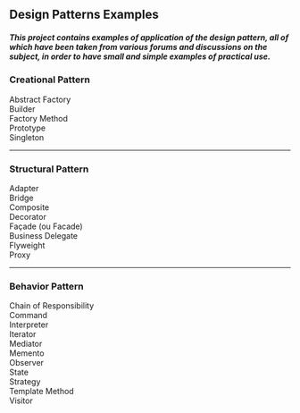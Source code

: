 <h2>Design Patterns Examples</h2>
<h5>
This project contains examples of application of the design pattern, all of which have been taken from various forums and discussions on the subject, in order to have small and simple examples of practical use.
<h5>

<h3><b>Creational Pattern</b></h3>
Abstract Factory<br>
Builder<br>
Factory Method<br>
Prototype<br>
Singleton<br>

<hr>
<h3><b>Structural Pattern</b></h3>
Adapter<br>
Bridge<br>
Composite<br>
Decorator<br>
Façade (ou Facade)<br>
Business Delegate<br>
Flyweight<br>
Proxy<br>

<hr>
<h3><b>Behavior Pattern</b></h3>
Chain of Responsibility<br>
Command<br>
Interpreter<br>
Iterator<br>
Mediator<br>
Memento<br>
Observer<br>
State<br>
Strategy<br>
Template Method<br>
Visitor<br>
